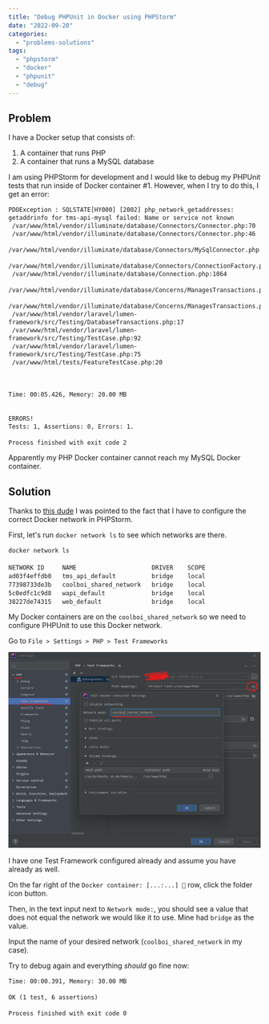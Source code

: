 ```yaml
---
title: "Debug PHPUnit in Docker using PHPStorm"
date: "2022-09-20"
categories: 
  - "problems-solutions"
tags: 
  - "phpstorm"
  - "docker"
  - "phpunit"
  - "debug"
---
```


## Problem

I have a Docker setup that consists of:
1. A container that runs PHP
2. A container that runs a MySQL database

I am using PHPStorm for development and I would like to debug my PHPUnit tests that run inside of Docker container #1. However, when I try to do this, I get an error:

```
PDOException : SQLSTATE[HY000] [2002] php_network_getaddresses: getaddrinfo for tms-api-mysql failed: Name or service not known
 /var/www/html/vendor/illuminate/database/Connectors/Connector.php:70
 /var/www/html/vendor/illuminate/database/Connectors/Connector.php:46
 /var/www/html/vendor/illuminate/database/Connectors/MySqlConnector.php:24
 /var/www/html/vendor/illuminate/database/Connectors/ConnectionFactory.php:184
 /var/www/html/vendor/illuminate/database/Connection.php:1064
 /var/www/html/vendor/illuminate/database/Concerns/ManagesTransactions.php:139
 /var/www/html/vendor/illuminate/database/Concerns/ManagesTransactions.php:115
 /var/www/html/vendor/laravel/lumen-framework/src/Testing/DatabaseTransactions.php:17
 /var/www/html/vendor/laravel/lumen-framework/src/Testing/TestCase.php:92
 /var/www/html/vendor/laravel/lumen-framework/src/Testing/TestCase.php:75
 /var/www/html/tests/FeatureTestCase.php:20
  


Time: 00:05.426, Memory: 20.00 MB


ERRORS!
Tests: 1, Assertions: 0, Errors: 1.

Process finished with exit code 2
```

Apparently my PHP Docker container cannot reach my MySQL Docker container.

## Solution

Thanks to [this dude](https://stackoverflow.com/a/70879227/4496102) I was pointed to the fact that I have to configure the correct Docker network in PHPStorm.

First, let's run `docker network ls` to see which networks are there.

```sh
docker network ls

NETWORK ID     NAME                     DRIVER    SCOPE
ad03f4effdb0   tms_api_default          bridge    local
77398733de3b   coolboi_shared_network   bridge    local
5c0edfc1c9d8   wapi_default             bridge    local
38227de74315   web_default              bridge    local
```

My Docker containers are on the `coolboi_shared_network` so we need to configure PHPUnit to use this Docker network.

Go to `File > Settings > PHP > Test Frameworks`

![](screenshot.png)

I have one Test Framework configured already and assume you have already as well.

On the far right of the `Docker container: [...:...] 📂` row, click the folder icon button.

Then, in the text input next to `Network mode:`, you should see a value that does not equal the network we would like it to use. Mine had `bridge` as the value.

Input the name of your desired network (`coolboi_shared_network` in my case).

Try to debug again and everything _should_ go fine now:
```
Time: 00:00.391, Memory: 30.00 MB

OK (1 test, 6 assertions)

Process finished with exit code 0
```
